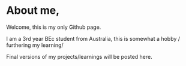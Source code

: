 # About me,
Welcome, this is my only Github page.

I am a 3rd year BEc student from Australia, this is somewhat a hobby / furthering my learning/ 

Final versions of my projects/learnings will be posted here. 

<!---
liamscottoco/liamscottoco is a ✨ special ✨ repository because its `README.md` (this file) appears on your GitHub profile.
You can click the Preview link to take a look at your changes.
--->
